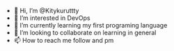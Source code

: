 - 👋 Hi, I’m @Kitykuruttty
- 👀 I’m interested in DevOps
- 🌱 I’m currently learning my first programing language
- 💞️ I’m looking to collaborate on learning in general
- 📫 How to reach me follow and pm

<!---
Kitykuruttty/Kitykuruttty is a ✨ special ✨ repository because its `README.md` (this file) appears on your GitHub profile.
You can click the Preview link to take a look at your changes.
--->
